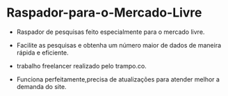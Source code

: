 # Raspador-para-o-Mercado-Livre

- Raspador de pesquisas feito especialmente para o mercado livre.


- Facilite as pesquisas e obtenha um número maior de dados de maneira rápida e eficiente.

- trabalho freelancer realizado pelo trampo.co.

- Funciona perfeitamente,precisa de atualizações para atender melhor a demanda do site.
